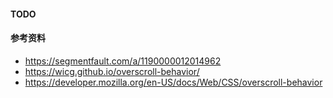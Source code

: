 #### TODO



#### 参考资料

* https://segmentfault.com/a/1190000012014962
* https://wicg.github.io/overscroll-behavior/
* https://developer.mozilla.org/en-US/docs/Web/CSS/overscroll-behavior